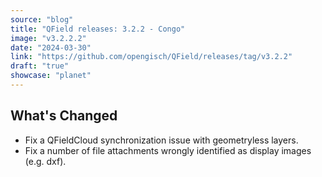 ```yaml
---
source: "blog"
title: "QField releases: 3.2.2 - Congo"
image: "v3.2.2.2"
date: "2024-03-30"
link: "https://github.com/opengisch/QField/releases/tag/v3.2.2"
draft: "true"
showcase: "planet"
---
```


<h2>What's Changed</h2>
<ul>
<li>Fix a QFieldCloud synchronization issue with geometryless layers.</li>
<li>Fix a number of file attachments wrongly identified as display images (e.g. dxf).</li>
</ul>
